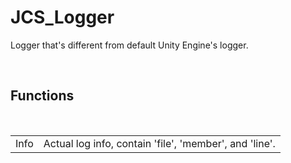 <div id="content-header">
  <h1>JCS_Logger</h1>
</div>

<p>
  Logger that's different from default Unity Engine's logger.
</p>

<br/>
<h2>Functions</h2>
<br/>

<table>
  <tr>
    <td>Info</td>
    <td>Actual log info, contain 'file', 'member', and 'line'.</td>
  </tr>
</table>
